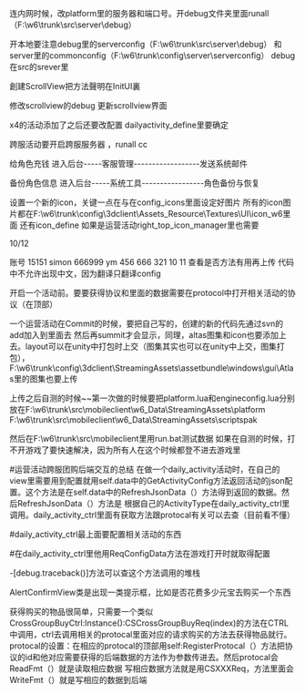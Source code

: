 连内网时候，改platform里的服务器和端口号。开debug文件夹里面runall（F:\w6\trunk\src\server\debug）

开本地要注意debug里的serverconfig（F:\w6\trunk\src\server\debug）
和server里的commonconfig（F:\w6\trunk\config\server\serverconfig）
debug在src的srever里

創建ScrollView把方法聲明在InitUI裏

修改scrollview的debug
更新scrollview界面

x4的活动添加了之后还要改配置	dailyactivity_define里要确定

跨服活动要开启跨服服务器 ，runall cc

给角色充钱
进入后台-----客服管理------------------发送系统邮件

备份角色信息
进入后台-----系统工具-----------------角色备份与恢复

设置一个新的icon，关键一点在与在config_icons里面设定好图片
所有的icon图片都在F:\w6\trunk\config\3dclient\Assets\_Resource\Textures\UI\icon_w6里面
还有icon_define
如果是运营活动right_top_icon_manager里也需要


10/12

账号 15151 simon 666999 ym 456 666 321 10 11
查看是否方法有用再上传 
代码中不允许出现中文，因为翻译只翻译config



开启一个活动前。要要获得协议和里面的数据需要在protocol中打开相关活动的协议（在顶部）

一个运营活动在Commit的时候，要把自己写的，创建的新的代码先通过svn的add加入到里面去
然后再summit才会显示，同理，altas图集和icon也要添加上去。layout可以在unity中打包时上交（图集其实也可以在unity中上交，图集打包），F:\w6\trunk\config\3dclient\StreamingAssets\assetbundle\windows\gui\Atlas里的图集也要上传

上传之后自测的时候~~第一次做的时候要把platform.lua和engineconfig.lua分别放在F:\w6\trunk\src\mobileclient\w6_Data\StreamingAssets\platform
F:\w6\trunk\src\mobileclient\w6_Data\StreamingAssets\scriptspak


然后在F:\w6\trunk\src\mobileclient里用run.bat测试数据
如果在自测的时候，打不开游戏了要快速解决，因为所有人在这个时候都登不进去游戏里

#运营活动跨服团购后端交互的总结
    在做一个daily_activity活动时，在自己的view里需要用到配置就用self.data中的GetActivityConfig方法返回活动的json配置。这个方法是在self.data中的RefreshJsonData（）方法得到返回的数据。然后RefreshJsonData（）方法是 根据自己的ActivityType在daily_activity_ctrl里调用。daily_activity_ctrl里面有获取方法跟protocal有关可以去查（目前看不懂）

#daily_activity_ctrl最上面要配置相关活动的东西


#在daily_activity_ctrl里他用ReqConfigData方法在游戏打开时就取得配置

-[debug.traceback()]方法可以查这个方法调用的堆栈

AlertConfirmView类是出现一类提示框，比如是否花费多少元宝去购买一个东西	

获得购买的物品很简单，只需要一个类似CrossGroupBuyCtrl:Instance():CSCrossGroupBuyReq(index)的方法在CTRL中调用，ctrl去调用相关的protocal里面对应的请求购买的方法去获得物品就行。
protocal的设置：在相应的protocal的顶部用self:RegisterProtocal（）方法把协议的id和他对应需要获得的后端数据的方法作为参数传进去。然后protocal会ReadFmt（）就是读取相应数据
写相应数据方法就是用CSXXXReq，方法里面会WriteFmt（）就是写相应的数据到后端